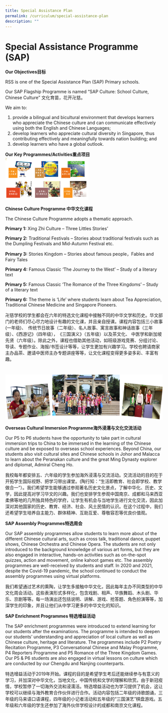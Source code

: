 ```yaml
---
title: Special Assistance Plan
permalink: /curriculum/special-assistance-plan
description: ""
---
```

# Special Assistance Programme (SAP)

**Our Objectives目标**

RSS is one of the Special Assistance Plan (SAP) Primary schools.

Our SAP Flagship Programme is named “SAP Culture: School Culture, Chinese Culture” 文化育苗，花开卍慈。

We aim to:

1. provide a bilingual and bicultural environment that develops learners who appreciate the Chinese culture and can communicate effectively using both the English and Chinese Languages;
2. develop learners who appreciate cultural diversity in Singapore, thus contributing effectively and meaningfully towards nation building; and
3. develop learners who have a global outlook.

**Our Key Programmes/Activities重点项目**
![](/images/Chinese%20Culture%20Programme.png)

**Chinese Culture Programme 中华文化课程**

The Chinese Culture Programme adopts a thematic approach.

**Primary 1:**
Xing Zhi Culture – Three Littles Stories’

**Primary 2:**
Traditional Festivals – Stories about traditional festivals such as the Dumpling Festivals and Mid-Autumn Festival etc.

**Primary 3:**
Stories Kingdom – Stories about famous people，Fables and Fairy Tales

**Primary 4:**
Famous Classic ‘The Journey to the West’ – Study of a literary text

**Primary 5:**
Famous Classic ‘The Romance of the Three Kingdoms’ – Study of a literary text

**Primary 6:**
The theme is ‘Life’ where students learn about Tea Appreciation, Traditional Chinese Medicine and Singapore Pioneers.

卍慈学校的学生都会在六年的特选文化课程中接触不同的中华文学和历史。华文部门的老师们尽心尽力地设计有趣的文化课，并且亲自授课。课程内容包括三小故事(一年级)、　传统节日故事（二年级）、名人故事、寓言故事和神话故事（三年级）、《西游记》（四年级），　《三国演义》（五年级）以及茶文化、 中医学和新加坡先贤（六年级）。除此之外，课程也借助其他活动，如班级游戏竞赛、分组讨论、导读、专题作业、海报/书签设计等等，让学生更加有兴趣学习。学校也聘请商家主办品茶、邀请中医师主办专题讲座等等，让文化课程变得更多姿多彩、丰富有趣。

# 
![](/images/Overseas%20Cultural%20Immersion%20Programme.png)

**Overseas Cultural Immersion Programme海外浸濡与文化交流活动**

Our P5 to P6 students have the opportunity to take part in cultural immersion trips to China to be immersed in the learning of the Chinese culture and be exposed to overseas school experiences. Beyond China, our students also visit cultural sites and Chinese schools in Johor and Malacca to learn about the Peranakan culture and the great Ming Dynasty explorer and diplomat, Admiral Cheng Ho.

我校每年都安排五、六年级的学生参加海外浸濡与交流活动。交流活动的目的在于开拓学生国际视野、把学习带出课堂。(陶行知：“生活即教育、社会即学校、教学 做合一”）。我们希望学生能够通过参观著名历史文化景点，了解中华化、历史、文学，因此提高对学习华文的兴趣。我们也安排学生参观中国南京、成都和马来西亚柔佛等地的几所独具特色的学府，让学生有机会与当地学生进行文化交流，因此加深对其他国家的历史、教育、经济、社会、风土民情的认识。在这个过程中，我们还希望学生培养自主能力、群体精神、互助互爱、尊敬容忍等优良价值观。


**SAP Assembly Programmes特选周会**

Our SAP assembly programmes allow students to learn more about of the different Chinese cultural arts, such as cross talk, traditional dance, puppet shows, Chinese Orchestra and Chinese Opera. The students are not only introduced to the background knowledge of various art forms, but they are also engaged in interactive, hands-on activities such as on-the-spot quizzes, action and movement, online kahoot games etc. The assembly programmes are well-received by students and staff. In 2020 and 2021, despite the Covid-19 pandemic, the school continued to conduct the assembly programmes using virtual platforms.

我们希望通过艺术的熏陶，让学生多接触中华文化，因此每年主办不同类型的中华文化周会活动。这些表演形式多样化，包含戏剧、相声、华族舞蹈、木头剧、华乐、京剧等等。每一场演出还包括说明、讲解、游戏、抢答题、角色扮演等等，加深学生的印象，并且让他们从中学习更多的中华文化的知识。


**SAP Enrichment Programmes 特选增益活动**

The SAP enrichment programmes were introduced to extend learning for our students after the examinations. The programme is intended to deepen our students’ understanding and appreciation of local culture as well as Chinese culture, heritage and literature. The programmes include P2 Poetry Recitation Programme, P3 Conversational Chinese and Malay Programme, P4 Reporters Programme and P5 Romance of the Three Kingdom Games. Our P5 & P6 students are also engaged in virtual lessons on culture which are conducted by our Chengdu and Nanjing counterparts.

特选增益活动于2019年开始。课程的目的是希望学生考后还能继续参与有意义的学习，并加深对中华文化，当地文化，中国传统和文学的理解和欣赏。由于新冠疫情，学校暂停了一切海外交流和浸濡活。特选增益活动也为学习提供了机会，这让学校可以继续与海外教育合作伙伴进行合作。活动内容包括二年级的诗歌朗诵，三年级的马来语口语课程，四年级的小记者活动和五年级的“三国演艺”棋盘游戏。五年级和六年级的学生还参加了海外伙伴学校设计的成都和南京文化课程。